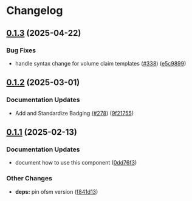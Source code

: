 # Changelog

## [0.1.3](https://github.com/marinatedconcrete/config/compare/kustomize-factorio@v0.1.2...kustomize-factorio@v0.1.3) (2025-04-22)


### Bug Fixes

* handle syntax change for volume claim templates ([#338](https://github.com/marinatedconcrete/config/issues/338)) ([e5c9899](https://github.com/marinatedconcrete/config/commit/e5c9899e2ea20911fea8387091dc7fb38ef72e9c))

## [0.1.2](https://github.com/marinatedconcrete/config/compare/kustomize-factorio@v0.1.1...kustomize-factorio@v0.1.2) (2025-03-01)


### Documentation Updates

* Add and Standardize Badging ([#278](https://github.com/marinatedconcrete/config/issues/278)) ([9f21755](https://github.com/marinatedconcrete/config/commit/9f21755bdeaa287887215ca76586aa070d17656e))

## [0.1.1](https://github.com/marinatedconcrete/config/compare/kustomize-factorio-v0.1.0...kustomize-factorio@v0.1.1) (2025-02-13)


### Documentation Updates

* document how to use this component ([0dd76f3](https://github.com/marinatedconcrete/config/commit/0dd76f3718e183cf3b0784ba7f011d0d72d31265))


### Other Changes

* **deps:** pin ofsm version ([f841d13](https://github.com/marinatedconcrete/config/commit/f841d13bf0d6c0ab5abc8ebb5801a1bc41e9f049))
